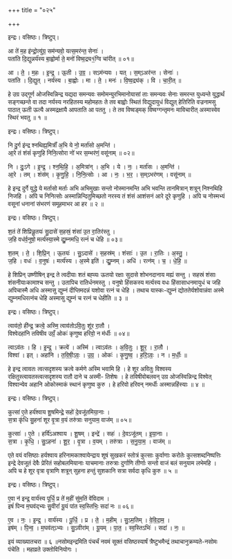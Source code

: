 +++
title = "०२५"

+++


इन्द्रः। वसिष्ठः। त्रिष्टुप्।

आ ते॑ म॒ह इ॑न्द्रो॒त्यु॑ग्र॒ सम॑न्यवो॒ यत्स॒मर॑न्त॒ सेनाः॑ ।  
पता॑ति दि॒द्युन्नर्य॑स्य बा॒ह्वोर्मा ते॒ मनो॑ विष्व॒द्र्य१॒॑ग्वि चा॑रीत् ॥ ०१॥

आ । ते॒ । म॒हः । इ॒न्द्र॒ । ऊ॒ती । उ॒ग्र॒ । सऽम॑न्यवः । यत् । स॒म्ऽअर॑न्त । सेनाः॑ ।  
पता॑ति । दि॒द्युत् । नर्य॑स्य । बा॒ह्वोः । मा । ते॒ । मनः॑ । वि॒ष्व॒द्र्य॑क् । वि । चा॒री॒त् ॥

हे उग्र उद्गूर्ण ओजस्विन्निन्द्र यद्यदा समन्यवः समोमन्युरभिमानोयासां ताः समन्यवः सेनाः समरन्त युध्यन्ते युद्धार्थं सङ्गच्छन्ते वा तदा नर्यस्य नरहितस्य महोमहतः ते तव बाह्वोः स्थितं विद्युदायुधं विद्युत् हेतिरिति वज्रनामसु पाठात् ऊती ऊत्यै अस्मद्रक्षायै आपताति आ पततु । ते तव विष्वड्मक् विष्वग्गन्तृमनः माविचारीत् अस्मास्वेव स्थिरं भवतु ॥ १ ॥

इन्द्रः। वसिष्ठः। त्रिष्टुप्।

नि दु॒र्ग इ॑न्द्र श्नथिह्य॒मित्राँ॑ अ॒भि ये नो॒ मर्ता॑सो अ॒मन्ति॑ ।  
आ॒रे तं शंसं॑ कृणुहि निनि॒त्सोरा नो॑ भर स॒म्भर॑णं॒ वसू॑नाम् ॥ ०२॥

नि । दुः॒ऽगे । इ॒न्द्र॒ । श्न॒थि॒हि॒ । अ॒मित्रा॑न् । अ॒भि । ये । नः॒ । मर्ता॑सः । अ॒मन्ति॑ ।  
आ॒रे । तम् । शंस॑म् । कृ॒णु॒हि॒ । नि॒नि॒त्सोः । आ । नः॒ । भ॒र॒ । स॒म्ऽभर॑णम् । वसू॑नाम् ॥

हे इन्द्र दुर्गे युद्धे ये मर्तासो मर्ताः अभि अभिमुखाः सन्तो नोस्मानमन्ति अभि भवन्ति तानमित्रान् शत्रून् निश्नथिहि निजहि । अपि च निनित्सोः अस्मान्निन्दितुमिच्छतो नरस्य तं शंसं आशंसनं आरे दूरे कृणुहि । अपि च नोस्मभ्यं वसूनां धनानां संभरणं समूहमाभर आ हर ॥ २ ॥

इन्द्रः। वसिष्ठः। त्रिष्टुप्।

श॒तं ते॑ शिप्रिन्नू॒तयः॑ सु॒दासे॑ स॒हस्रं॒ शंसा॑ उ॒त रा॒तिर॑स्तु ।  
ज॒हि वध॑र्व॒नुषो॒ मर्त्य॑स्या॒स्मे द्यु॒म्नमधि॒ रत्नं॑ च धेहि ॥ ०३॥

श॒तम् । ते॒ । शि॒प्रि॒न् । ऊ॒तयः॑ । सु॒ऽदासे॑ । स॒हस्र॑म् । शंसाः॑ । उ॒त । रा॒तिः । अ॒स्तु॒ ।  
ज॒हि । वधः॑ । व॒नुषः॑ । मर्त्य॑स्य । अ॒स्मे इति॑ । द्यु॒म्नम् । अधि॑ । रत्न॑म् । च॒ । धे॒हि॒ ॥

हे शिप्रिन् उष्णीषिन् इन्द्र ते त्वदीयाः शतं बह्व्यः ऊतयो रक्षाः सुदासे शोभनदानाय मह्यं सन्तु । सहस्रं शंसाः शंसनीयाःकामाश्च सन्तु । उतापिच रातिर्धनमस्तु । वनुषो हिंसकस्य मर्त्यस्य वधः हिंसासाधनमायुधं च जहि अपिचास्मै अधि अस्मासु द्युम्नं दीप्तिमदन्नं यशोवा रत्नं च धेहि । तथाच यास्कः-द्युम्नं द्योततेर्यशोवान्नंवा अस्मे द्युम्नमधिरत्नंच धेहि अस्मासु द्युम्नं च रत्नं च धेहीति ॥ ३ ॥

इन्द्रः। वसिष्ठः। त्रिष्टुप्।

त्वाव॑तो॒ ही॑न्द्र॒ क्रत्वे॒ अस्मि॒ त्वाव॑तोऽवि॒तुः शू॑र रा॒तौ ।  
विश्वेदहा॑नि तविषीव उग्रँ॒ ओकः॑ कृणुष्व हरिवो॒ न म॑र्धीः ॥ ०४॥

त्वाऽव॑तः । हि । इ॒न्द्र॒ । क्रत्वे॑ । अस्मि॑ । त्वाऽव॑तः । अ॒वि॒तुः । शू॒र॒ । रा॒तौ ।  
विश्वा॑ । इत् । अहा॑नि । त॒वि॒षी॒ऽवः॒ । उ॒ग्र॒ । ओकः॑ । कृ॒णु॒ष्व॒ । ह॒रि॒ऽवः॒ । न । म॒र्धीः॒ ॥

हे इन्द्र त्वावतः त्वत्सदृशस्य क्रत्वे कर्मणे अस्मि भवामि हि । हे शूर अवितुः विश्वस्य रक्षितुस्त्वावतस्त्वत्सदृशस्य रातौ दाने च अस्मी- तिशेषः । हे तविषीवोबलवन् उग्र ओजस्विन्निन्द्र विश्वेत् विश्वान्येव अहानि ओकोस्माकं स्थानं कृणुष्व कुरु । हे हरिवो हरिवन् नमर्धीः अस्मान्नहिंस्याः ॥ ४ ॥

इन्द्रः। वसिष्ठः। त्रिष्टुप्।

कुत्सा॑ ए॒ते हर्य॑श्वाय शू॒षमिन्द्रे॒ सहो॑ दे॒वजू॑तमिया॒नाः ।  
स॒त्रा कृ॑धि सु॒हना॑ शूर वृ॒त्रा व॒यं तरु॑त्राः सनुयाम॒ वाज॑म् ॥ ०५॥

कुत्साः॑ । ए॒ते । हर्यि॑ऽअश्वाय । शू॒षम् । इन्द्रे॑ । सहः॑ । दे॒वऽजू॑तम् । इ॒या॒नाः ।  
स॒त्रा । कृ॒धि॒ । सु॒ऽहना॑ । शू॒र॒ । वृ॒त्रा । व॒यम् । तरु॑त्राः । स॒नु॒या॒म॒ । वाज॑म् ॥

एते वयं वसिष्ठाः हर्यश्वाय हरिनामकाश्वायेन्द्राय शूषं सुखकरं स्तोत्रं कुत्साः कुर्वाणाः करोतेः कुत्सशब्दनिष्पत्तिः इन्द्रे देवजूतं देवैः प्रेरितं सहोबलमियानाः याचमानाः तरुत्राः दुर्गाणि तीर्णाः सन्तो वाजं बलं सनुयाम लभेमहि । अपि च हे शूर वृत्रा वृत्राणि शत्रून् सुहना हन्तुं सुशकानि सत्रा सर्वदा कृधि कुरु ॥ ५ ॥

इन्द्रः। वसिष्ठः। त्रिष्टुप्।

ए॒वा न॑ इन्द्र॒ वार्य॑स्य पूर्धि॒ प्र ते॑ म॒हीं सु॑म॒तिं वे॑विदाम ।  
इषं॑ पिन्व म॒घव॑द्भ्यः सु॒वीरां॑ यू॒यं पा॑त स्व॒स्तिभिः॒ सदा॑ नः ॥ ०६॥

ए॒व । नः॒ । इ॒न्द्र॒ । वार्य॑स्य । पू॒र्धि॒ । प्र । ते॒ । म॒हीम् । सु॒ऽम॒तिम् । वे॒वि॒दा॒म॒ ।  
इष॑म् । पि॒न्व॒ । म॒घव॑त्ऽभ्यः । सु॒ऽवीरा॑म् । यू॒यम् । पा॒त॒ । स्व॒स्तिऽभिः॑ । सदा॑ । नः॒ ॥

इयं व्याख्यातचरा ॥ ६ ॥नसोमइन्द्रमिति पंचर्चं नवमं सूक्तं वसिष्ठस्यार्षं त्रैष्टुभमैन्द्रं तथाचानुक्रम्यते-नसोमः पंचेति । महाव्रते उक्तोविनियोगः ।